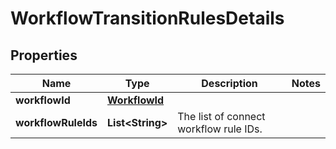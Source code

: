 # WorkflowTransitionRulesDetails

## Properties
Name | Type | Description | Notes
------------ | ------------- | ------------- | -------------
**workflowId** | [**WorkflowId**](WorkflowId.md) |  | 
**workflowRuleIds** | **List&lt;String&gt;** | The list of connect workflow rule IDs. | 
